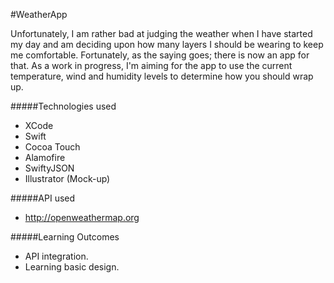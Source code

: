 #WeatherApp

Unfortunately, I am rather bad at judging the weather when I have started my day and am deciding upon how many layers I should be wearing to keep me comfortable. Fortunately, as the saying goes; there is now an app for that. As a work in progress, I'm aiming for the app to use the current temperature, wind and humidity levels to determine how you should wrap up.

#####Technologies used

- XCode
- Swift
- Cocoa Touch
- Alamofire
- SwiftyJSON
- Illustrator (Mock-up)

#####API used

- http://openweathermap.org

#####Learning Outcomes

- API integration.
- Learning basic design.